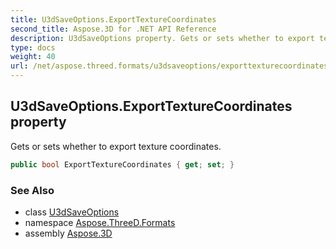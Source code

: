 ```yaml
---
title: U3dSaveOptions.ExportTextureCoordinates
second_title: Aspose.3D for .NET API Reference
description: U3dSaveOptions property. Gets or sets whether to export texture coordinates
type: docs
weight: 40
url: /net/aspose.threed.formats/u3dsaveoptions/exporttexturecoordinates/
---
```

## U3dSaveOptions.ExportTextureCoordinates property

Gets or sets whether to export texture coordinates.

```csharp
public bool ExportTextureCoordinates { get; set; }
```

### See Also

* class [U3dSaveOptions](../)
* namespace [Aspose.ThreeD.Formats](../../u3dsaveoptions/)
* assembly [Aspose.3D](../../../)


